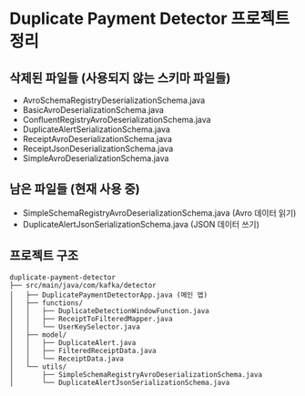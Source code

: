 # Duplicate Payment Detector 프로젝트 정리

## 삭제된 파일들 (사용되지 않는 스키마 파일들)
- AvroSchemaRegistryDeserializationSchema.java
- BasicAvroDeserializationSchema.java
- ConfluentRegistryAvroDeserializationSchema.java
- DuplicateAlertSerializationSchema.java
- ReceiptAvroDeserializationSchema.java
- ReceiptJsonDeserializationSchema.java
- SimpleAvroDeserializationSchema.java

## 남은 파일들 (현재 사용 중)
- SimpleSchemaRegistryAvroDeserializationSchema.java (Avro 데이터 읽기)
- DuplicateAlertJsonSerializationSchema.java (JSON 데이터 쓰기)

## 프로젝트 구조
```
duplicate-payment-detector
├── src/main/java/com/kafka/detector
│   ├── DuplicatePaymentDetectorApp.java (메인 앱)
│   ├── functions/
│   │   ├── DuplicateDetectionWindowFunction.java
│   │   ├── ReceiptToFilteredMapper.java
│   │   └── UserKeySelector.java
│   ├── model/
│   │   ├── DuplicateAlert.java
│   │   ├── FilteredReceiptData.java
│   │   └── ReceiptData.java
│   └── utils/
│       ├── SimpleSchemaRegistryAvroDeserializationSchema.java
│       └── DuplicateAlertJsonSerializationSchema.java
```
